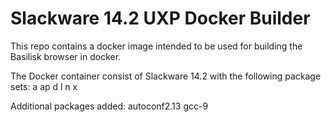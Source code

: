 # Slackware 14.2 UXP Docker Builder

This repo contains a docker image intended to be used for building the Basilisk browser in docker.

The Docker container consist of Slackware 14.2 with the following package sets: a ap d l n x

Additional packages added: autoconf2.13 gcc-9

